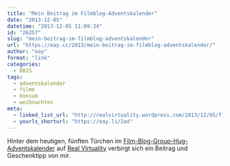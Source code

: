 ```yaml
---
title: "Mein Beitrag im Filmblog-Adventskalender"
date: "2013-12-05"
datetime: "2013-12-05 11:09:34"
id: "26257"
slug: "mein-beitrag-im-filmblog-adventskalender"
url: "https://eay.cc/2013/mein-beitrag-im-filmblog-adventskalender/"
author: "eay"
format: "link"
categories:
  - 0815
tags:
  - adventskalender
  - filme
  - konsum
  - weihnachten
meta:
  - linked_list_url: "http://realvirtuality.wordpress.com/2013/12/05/film-blog-group-hug-adventskalender-tag-5-stefan-von-eay/"
  - yourls_shorturl: "https://eay.li/2ad"
---
```


Hinter dem heutigen, fünften Türchen im [Film-Blog-Group-Hug-Adventskalender](//eay.cc/2013/filmblog-adventskalender/) auf [Real Virtuality](http://realvirtuality.wordpress.com/) verbirgt sich ein Beitrag und Geschenktipp von mir.
